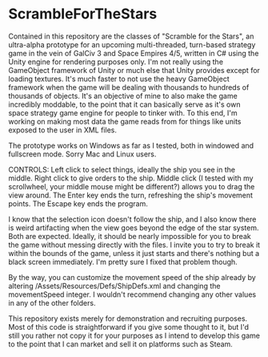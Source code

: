 # ScrambleForTheStars
Contained in this repository are the classes of "Scramble for the Stars", an ultra-alpha prototype for an upcoming multi-threaded, turn-based strategy game in the vein of GalCiv 3 and Space Empires 4/5, written in C# using the Unity engine for rendering purposes only. I'm not really using the GameObject framework of Unity or much else that Unity provides except for loading textures. It's much faster to not use the heavy GameObject framework when the game will be dealing with thousands to hundreds of thousands of objects. It's an objective of mine to also make the game incredibly moddable, to the point that it can basically serve as it's own space strategy game engine for people to tinker with. To this end, I'm working on making most data the game reads from for things like units exposed to the user in XML files.

The prototype works on Windows as far as I tested, both in windowed and fullscreen mode. Sorry Mac and Linux users.

CONTROLS:
Left click to select things, ideally the ship you see in the middle.
Right click to give orders to the ship.
Middle click (I tested with my scrollwheel, your middle mouse might be different?) allows you to drag the view around.
The Enter key ends the turn, refreshing the ship's movement points.
The Escape key ends the program.

I know that the selection icon doesn't follow the ship, and I also know there is weird artifacting when the view goes beyond the edge of the star system. Both are expected. Ideally, it should be nearly impossible for you to break the game without messing directly with the files. I invite you to try to break it within the bounds of the game, unless it just starts and there's nothing but a black screen immediately. I'm pretty sure I fixed that problem though.

By the way, you can customize the movement speed of the ship already by altering /Assets/Resources/Defs/ShipDefs.xml and changing the movementSpeed integer. I wouldn't recommend changing any other values in any of the other folders.



This repository exists merely for demonstration and recruiting purposes. Most of this code is straightforward if you give some thought to it, but I'd still you rather not copy it for your purposes as I intend to develop this game to the point that I can market and sell it on platforms such as Steam.
